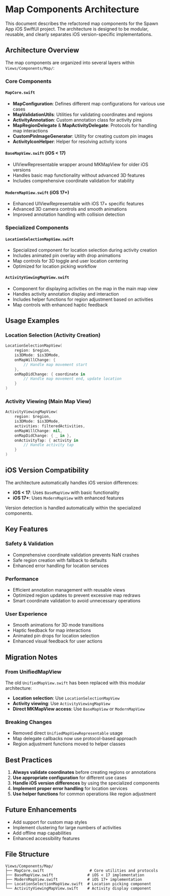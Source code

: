 # Map Components Architecture

This document describes the refactored map components for the Spawn App iOS SwiftUI project. The architecture is designed to be modular, reusable, and clearly separates iOS version-specific implementations.

## Architecture Overview

The map components are organized into several layers within `Views/Components/Map/`:

### Core Components

#### `MapCore.swift`
- **MapConfiguration**: Defines different map configurations for various use cases
- **MapValidationUtils**: Utilities for validating coordinates and regions
- **ActivityAnnotation**: Custom annotation class for activity pins
- **MapRegionDelegate** & **MapActivityDelegate**: Protocols for handling map interactions
- **CustomPinImageGenerator**: Utility for creating custom pin images
- **ActivityIconHelper**: Helper for resolving activity icons

#### `BaseMapView.swift` (iOS < 17)
- UIViewRepresentable wrapper around MKMapView for older iOS versions
- Handles basic map functionality without advanced 3D features
- Includes comprehensive coordinate validation for stability

#### `ModernMapView.swift` (iOS 17+)
- Enhanced UIViewRepresentable with iOS 17+ specific features
- Advanced 3D camera controls and smooth animations
- Improved annotation handling with collision detection

### Specialized Components

#### `LocationSelectionMapView.swift`
- Specialized component for location selection during activity creation
- Includes animated pin overlay with drop animations
- Map controls for 3D toggle and user location centering
- Optimized for location picking workflow

#### `ActivityViewingMapView.swift`
- Component for displaying activities on the map in the main map view
- Handles activity annotation display and interaction
- Includes helper functions for region adjustment based on activities
- Map controls with enhanced haptic feedback

## Usage Examples

### Location Selection (Activity Creation)
```swift
LocationSelectionMapView(
    region: $region,
    is3DMode: $is3DMode,
    onMapWillChange: {
        // Handle map movement start
    },
    onMapDidChange: { coordinate in
        // Handle map movement end, update location
    }
)
```

### Activity Viewing (Main Map View)
```swift
ActivityViewingMapView(
    region: $region,
    is3DMode: $is3DMode,
    activities: filteredActivities,
    onMapWillChange: nil,
    onMapDidChange: { _ in },
    onActivityTap: { activity in
        // Handle activity tap
    }
)
```

## iOS Version Compatibility

The architecture automatically handles iOS version differences:

- **iOS < 17**: Uses `BaseMapView` with basic functionality
- **iOS 17+**: Uses `ModernMapView` with enhanced features

Version detection is handled automatically within the specialized components.

## Key Features

### Safety & Validation
- Comprehensive coordinate validation prevents NaN crashes
- Safe region creation with fallback to defaults
- Enhanced error handling for location services

### Performance
- Efficient annotation management with reusable views
- Optimized region updates to prevent excessive map redraws
- Smart coordinate validation to avoid unnecessary operations

### User Experience
- Smooth animations for 3D mode transitions
- Haptic feedback for map interactions
- Animated pin drops for location selection
- Enhanced visual feedback for user actions

## Migration Notes

### From UnifiedMapView
The old `UnifiedMapView.swift` has been replaced with this modular architecture:

- **Location selection**: Use `LocationSelectionMapView`
- **Activity viewing**: Use `ActivityViewingMapView`
- **Direct MKMapView access**: Use `BaseMapView` or `ModernMapView`

### Breaking Changes
- Removed direct `UnifiedMapViewRepresentable` usage
- Map delegate callbacks now use protocol-based approach
- Region adjustment functions moved to helper classes

## Best Practices

1. **Always validate coordinates** before creating regions or annotations
2. **Use appropriate configuration** for different use cases
3. **Handle iOS version differences** by using the specialized components
4. **Implement proper error handling** for location services
5. **Use helper functions** for common operations like region adjustment

## Future Enhancements

- Add support for custom map styles
- Implement clustering for large numbers of activities
- Add offline map capabilities
- Enhanced accessibility features

## File Structure
```
Views/Components/Map/
├── MapCore.swift                    # Core utilities and protocols
├── BaseMapView.swift               # iOS < 17 implementation
├── ModernMapView.swift             # iOS 17+ implementation  
├── LocationSelectionMapView.swift  # Location picking component
└── ActivityViewingMapView.swift    # Activity display component
```
